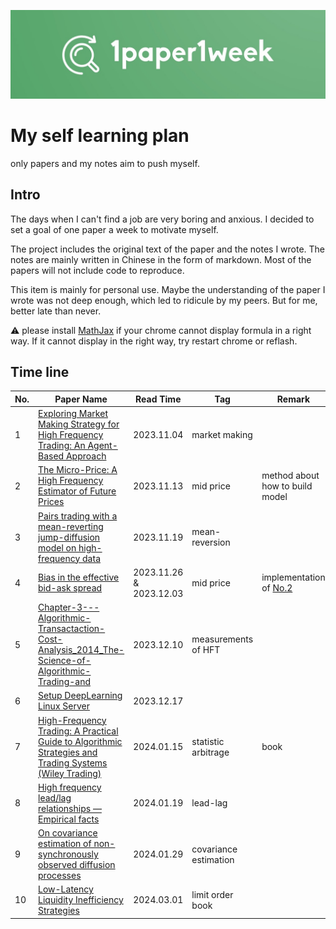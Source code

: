 ![1paper1week](docs/1paper1week-git.jpg)

# My self learning plan

only papers and my notes aim to push myself.



## Intro

The days when I can't find a job are very boring and anxious. I decided to set a goal of one paper a week to motivate myself.

The project includes the original text of the paper and the notes I wrote. The notes are mainly written in Chinese in the form of markdown. Most of the papers will not include code to reproduce.

This item is mainly for personal use. Maybe the understanding of the paper I wrote was not deep enough, which led to ridicule by my peers. But for me, better late than never.

:warning: please install [MathJax](https://github.com/orsharir/github-mathjax) if your chrome cannot display formula in a right way. If it cannot display in the right way, try restart chrome or reflash.

## Time line
| No. | Paper Name | Read Time | Tag | Remark |
| --- | ---------- | --------- | --- | ------ |
| 1 | [Exploring Market Making Strategy for High Frequency Trading: An Agent-Based Approach](papers&notes/ExploringMarketMakingStrategyforHighFrequencyTrading_AnAgent-BasedApproach) | 2023.11.04 | market making | 
| 2 | [The Micro-Price: A High Frequency Estimator of Future Prices](papers&notes/TheMicro-Price_AHighFrequencyEstimatorofFuturePrices) | 2023.11.13 | mid price | method about how to build model|
| 3 | [Pairs trading with a mean-reverting jump-diffusion model on high-frequency data](papers&notes/PairsTradingwithJumpModel) | 2023.11.19 | mean-reversion | |
| 4 | [Bias in the effective bid-ask spread](papers&notes/Biasintheeffectivebid-askspread) | 2023.11.26 & 2023.12.03 | mid price | implementation of [No.2](papers&notes/TheMicro-Price_AHighFrequencyEstimatorofFuturePrices)|
| 5 | [Chapter-3---Algorithmic-Transactaction-Cost-Analysis_2014_The-Science-of-Algorithmic-Trading-and](papers&notes/TransactionCostAnalysis) | 2023.12.10 | measurements of HFT | |
| 6 | [Setup DeepLearning Linux Server](papers&notes/Linux_server_setup/server_setup.md) | 2023.12.17 | |
| 7 | [High-Frequency Trading: A Practical Guide to Algorithmic Strategies and Trading Systems (Wiley Trading)](papers&notes/High-FrequencyTradingAPracticalGuide/readme.md) | 2024.01.15 | statistic arbitrage | book |。。。。
| 8 | [High frequency lead/lag relationships — Empirical facts](papers&notes/HighFrequencyLeadLagRelationships—EmpiricalFacts) | 2024.01.19 | lead-lag | |
| 9 | [On covariance estimation of non-synchronously observed diffusion processes](papers&notes/OnCovarianceEstimationofNon-synchronouslyObservedDiffusionProcesses) | 2024.01.29 | covariance estimation | |
| 10 | [Low-Latency Liquidity Inefficiency Strategies](papers&notes/Low-LatencyLiquidityInefficiencyStrategies) | 2024.03.01 | limit order book | |

